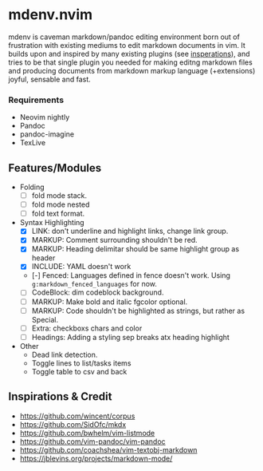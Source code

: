 mdenv.nvim
===

mdenv is caveman markdown/pandoc editing environment born out of frustration
with existing mediums to edit markdown documents in vim. It builds upon and
inspired by many existing plugins (see [insperations]), and tries to be that
single plugin you needed for making editng markdown files and producing
documents from markdown markup language (+extensions) joyful, sensable and fast.

### Requirements

* Neovim nightly
* Pandoc
* pandoc-imagine
* TexLive

Features/Modules
---

- Folding
  - [ ] fold mode stack.
  - [ ] fold mode nested
  - [ ] fold text format.
- Syntax Highlighting
  - [x] LINK:   don't underline and highlight links, change link group.
  - [X] MARKUP: Comment surrounding shouldn't be red.
  - [x] MARKUP: Heading delimitar should be same highlight group as header
  - [x] INCLUDE: YAML doesn't work
  - [-] Fenced: Languages defined in fence doesn't work. Using `g:markdown_fenced_languages` for now.
  - [ ] CodeBlock: dim codeblock background.
  - [ ] MARKUP: Make bold and italic fgcolor optional.
  - [ ] MARKUP: Code shouldn't be highlighted as strings, but rather as Special.
  - [ ] Extra: checkboxs chars and color
  - [ ] Headings: Adding a styling sep breaks atx heading highlight

- Other
  - Dead link detection.
  - Toggle lines to list/tasks items
  - Toggle table to csv and back

Inspirations & Credit
---

- https://github.com/wincent/corpus
- https://github.com/SidOfc/mkdx
- https://github.com/bwhelm/vim-listmode
- https://github.com/vim-pandoc/vim-pandoc
- https://github.com/coachshea/vim-textobj-markdown
- https://jblevins.org/projects/markdown-mode/

[insperations]: #inspirations
